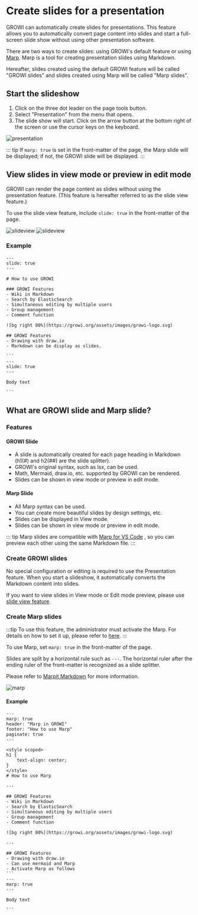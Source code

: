# Create slides for a presentation

GROWI can automatically create slides for presentations. This feature allows you to automatically convert page content into slides and start a full-screen slide show without using other presentation software.

There are two ways to create slides: using GROWI's default feature or using [Marp](https://marp.app/). Marp is a tool for creating presentation slides using Markdown.

Hereafter, slides created using the default GROWI feature will be called "GROWI slides" and slides created using Marp will be called "Marp slides".

## Start the slideshow

1. Click on the three dot leader on the page tools button.
1. Select "Presentation" from the menu that opens.
1. The slide show will start. Click on the arrow button at the bottom right of the screen or use the cursor keys on the keyboard.

<img :src="$withBase('/en/assets/images/en/presentation.png')" alt="presentation">

::: tip
If `marp: true`  is set in the front-matter of the page, the Marp slide will be displayed; if not, the GROWI slide will be displayed.
:::

## View slides in view mode or preview in edit mode

GROWI can render the page content as slides without using the presentation feature. (This feature is hereafter referred to as the slide view feature.)

To use the slide view feature, include `slide: true` in the front-matter of the page.

<img :src="$withBase('/en/assets/images/en/slide_preview.png')" alt="slideview">

<img :src="$withBase('/en/assets/images/en/slide_view.png')" alt="slideview">

### Example

~~~slide view
---
slide: true
---

# How to use GROWI

### GROWI Features
- Wiki in Markdown
- Search by ElasticSearch
- Simultaneous editing by multiple users
- Group management
- Comment function

![bg right 80%](https://growi.org/assets/images/growi-logo.svg)

## GROWI Features
- Drawing with draw.io
- Markdown can be display as slides.

```
---
slide: true
---

Body text

```
~~~

## What are GROWI slide and Marp slide?

### Features

#### GROWI Slide

- A slide is automatically created for each page heading in Markdown (h1(#) and h2(##) are the slide splitter).
- GROWI's original syntax, such as lsx, can be used.
- Math, Mermaid, draw.io, etc. supported by GROWI can be rendered.
- Slides can be shown in view mode or preview in edit mode.

#### Marp Slide

- All Marp syntax can be used.
- You can create more beautiful slides by design settings, etc.
- Slides can be displayed in View mode.
- Slides can be shown in view mode or preview in edit mode.

::: tip
Marp slides are compatible with [Marp for VS Code](https://github.com/marp-team/marp-vscode) , so you can preview each other using the same Markdown file.
:::

### Create GROWI slides

No special configuration or editing is required to use the Presentation feature. When you start a slideshow, it automatically converts the Markdown content into slides.

If you want to view slides in View mode or Edit mode preview, please use [slide view feature](en/guide/features/presentation.html##view-slides-in-view-mode-or-preview-in-edit-mode).

### Create Marp slides

:::tip
To use this feature, the administrator must activate the Marp. For details on how to set it up, please refer to [here](en/admin-guide/management-cookbook/marp.html).
:::

To use Marp, set `marp: true` in the front-matter of the page.

Slides are split by a horizontal rule such as `---`. The horizontal ruler after the ending ruler of the front-matter is recognized as a slide splitter.

Please refer to [Marpit Markdown](https://marpit.marp.app/markdown) for more information.

<img :src="$withBase('/en/assets/images/en/marp.png')" alt="marp">

#### Example

~~~marp
---
marp: true
header: "Marp in GROWI"
footer: "How to use Marp"
paginate: true
---

<style scoped>
h1 {
    text-align: center;
}
</style>
# How to use Marp

---

## GROWI Features
- Wiki in Markdown
- Search by ElasticSearch
- Simultaneous editing by multiple users
- Group management
- Comment function

![bg right 80%](https://growi.org/assets/images/growi-logo.svg)

---

## GROWI Features
- Drawing with draw.io
- Can use mermaid and Marp
- Activate Marp as follows
```
---
marp: true
---

Body text

```
~~~
